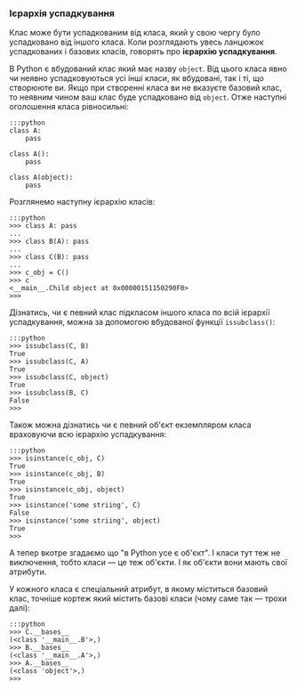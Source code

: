 ### Ієрархія успадкування

Клас може бути успадкованим від класа, який у свою чергу було успадковано від іншого класа. Коли розглядають увесь ланцюжок успадкованих і базових класів, говорять про **ієрархію успадкування**.

В Python є вбудований клас який має назву `object`. Від цього класа явно чи неявно успадковуються усі інші класи, як вбудовані, так і ті, що створююте ви. Якщо при створенні класа ви не вказуєте базовий клас, то неявним чином ваш клас буде успадковано від `object`. Отже наступні оголошення класа рівносильні:

	:::python
	class A:
		pass
		
	class A():
		pass
		
	class A(object):
		pass

Розглянемо наступну ієрархію класів:

	:::python
	>>> class A: pass
	...
	>>> class B(A): pass
	...
	>>> class C(B): pass
	...
	>>> c_obj = C()
	>>> c
	<__main__.Child object at 0x00000151150290F0>
	>>>

Дізнатись, чи є певний клас підкласом іншого класа по всій ієрархії успадкування, можна за допомогою вбудованої функції `issubclass()`:

	:::python
	>>> issubclass(C, B)
	True
	>>> issubclass(C, A)
	True
	>>> issubclass(C, object)
	True
	>>> issubclass(B, C)
	False
	>>>	

Також можна дізнатись чи є певний об'єкт екземпляром класа враховуючи всю ієрархію успадкування:

	:::python
	>>> isinstance(c_obj, C)
	True
	>>> isinstance(c_obj, B)
	True
	>>> isinstance(c_obj, object)
	True
	>>> isinstance('some striing', C)
	False
	>>> isinstance('some striing', object)
	True
	>>>
	
А тепер вкотре згадаємо що "в Python усе є об'єкт". І класи тут теж не виключення, тобто класи — це теж об'єкти. І як об'єкти вони мають свої атрибути.

У кожного класа є спеціальний атрибут, в якому міститься базовий клас, точніше кортеж який містить базові класи (чому саме так — трохи далі):

	:::python
	>>> C.__bases__
	(<class '__main__.B'>,)
	>>> B.__bases__
	(<class '__main__.A'>,)
	>>> A.__bases__
	(<class 'object'>,)
	>>>
	




	

	
	
